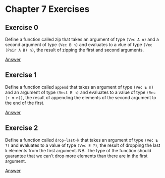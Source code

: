 # Chapter 7 Exercises

## Exercise 0

Define a function called zip that takes an argument of type `(Vec A n)` and a
second argument of type `(Vec B n)` and evaluates to a vlue of type `(Vec (Pair A B) n)`,
the result of zipping the first and second arguments.

[Answer](./chapter7-0-zip-vec.rkt)

## Exercise 1

Define a function called `append` that takes an argument of type `(Vec E m)` and an
argument of type `(Vect E n)` and evaluates to a value of type `(Vec (+ m n))`, the
result of appending the elements of the second argument to the end of the first.

[Answer](./chapter7-1-append-vec.rkt)

## Exercise 2

Define a function called `drop-last-k` that takes an argument of type `(Vec E ?)` and
evaluates to a value of type `(Vec E ?)`, the result of dropping the last `k` elements
from the first argument.
NB: The type of the function should guarantee that we can't drop more elements
than there are in the first argument.

[Answer](./chapter7-2-drop-last-k-vec.rkt)